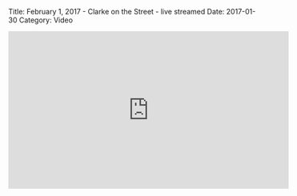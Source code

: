 Title: February 1, 2017 - Clarke on the Street - live streamed
Date: 2017-01-30
Category: Video

<iframe width="560" height="315" src="https://www.youtube.com/embed/RPUAk7_wjnU" title="YouTube video player" frameborder="0" allow="accelerometer; autoplay; clipboard-write; encrypted-media; gyroscope; picture-in-picture" allowfullscreen></iframe>

